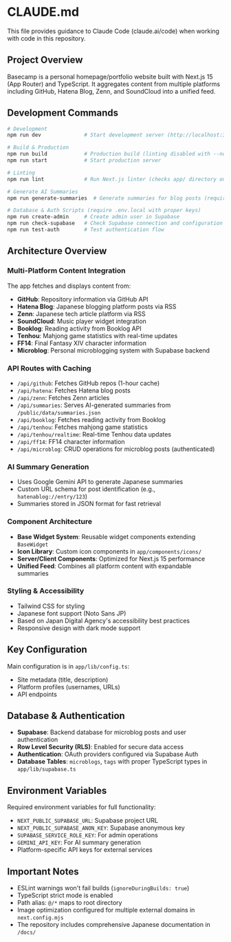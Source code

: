 # CLAUDE.md

This file provides guidance to Claude Code (claude.ai/code) when working with code in this repository.

## Project Overview

Basecamp is a personal homepage/portfolio website built with Next.js 15 (App Router) and TypeScript. It aggregates content from multiple platforms including GitHub, Hatena Blog, Zenn, and SoundCloud into a unified feed.

## Development Commands

```bash
# Development
npm run dev              # Start development server (http://localhost:3000)

# Build & Production
npm run build            # Production build (linting disabled with --no-lint)
npm run start            # Start production server

# Linting
npm run lint             # Run Next.js linter (checks app/ directory only)

# Generate AI Summaries
npm run generate-summaries  # Generate summaries for blog posts (requires GEMINI_API_KEY env var)

# Database & Auth Scripts (require .env.local with proper keys)
npm run create-admin     # Create admin user in Supabase
npm run check-supabase   # Check Supabase connection and configuration
npm run test-auth        # Test authentication flow
```

## Architecture Overview

### Multi-Platform Content Integration
The app fetches and displays content from:
- **GitHub**: Repository information via GitHub API
- **Hatena Blog**: Japanese blogging platform posts via RSS
- **Zenn**: Japanese tech article platform via RSS
- **SoundCloud**: Music player widget integration
- **Booklog**: Reading activity from Booklog API
- **Tenhou**: Mahjong game statistics with real-time updates
- **FF14**: Final Fantasy XIV character information
- **Microblog**: Personal microblogging system with Supabase backend

### API Routes with Caching
- `/api/github`: Fetches GitHub repos (1-hour cache)
- `/api/hatena`: Fetches Hatena blog posts
- `/api/zenn`: Fetches Zenn articles
- `/api/summaries`: Serves AI-generated summaries from `/public/data/summaries.json`
- `/api/booklog`: Fetches reading activity from Booklog
- `/api/tenhou`: Fetches mahjong game statistics
- `/api/tenhou/realtime`: Real-time Tenhou data updates
- `/api/ff14`: FF14 character information
- `/api/microblog`: CRUD operations for microblog posts (authenticated)

### AI Summary Generation
- Uses Google Gemini API to generate Japanese summaries
- Custom URL schema for post identification (e.g., `hatenablog://entry/123`)
- Summaries stored in JSON format for fast retrieval

### Component Architecture
- **Base Widget System**: Reusable widget components extending `BaseWidget`
- **Icon Library**: Custom icon components in `app/components/icons/`
- **Server/Client Components**: Optimized for Next.js 15 performance
- **Unified Feed**: Combines all platform content with expandable summaries

### Styling & Accessibility
- Tailwind CSS for styling
- Japanese font support (Noto Sans JP)
- Based on Japan Digital Agency's accessibility best practices
- Responsive design with dark mode support

## Key Configuration

Main configuration is in `app/lib/config.ts`:
- Site metadata (title, description)
- Platform profiles (usernames, URLs)
- API endpoints

## Database & Authentication

- **Supabase**: Backend database for microblog posts and user authentication
- **Row Level Security (RLS)**: Enabled for secure data access
- **Authentication**: OAuth providers configured via Supabase Auth
- **Database Tables**: `microblogs`, `tags` with proper TypeScript types in `app/lib/supabase.ts`

## Environment Variables

Required environment variables for full functionality:
- `NEXT_PUBLIC_SUPABASE_URL`: Supabase project URL
- `NEXT_PUBLIC_SUPABASE_ANON_KEY`: Supabase anonymous key
- `SUPABASE_SERVICE_ROLE_KEY`: For admin operations
- `GEMINI_API_KEY`: For AI summary generation
- Platform-specific API keys for external services

## Important Notes

- ESLint warnings won't fail builds (`ignoreDuringBuilds: true`)
- TypeScript strict mode is enabled
- Path alias: `@/*` maps to root directory
- Image optimization configured for multiple external domains in `next.config.mjs`
- The repository includes comprehensive Japanese documentation in `/docs/`